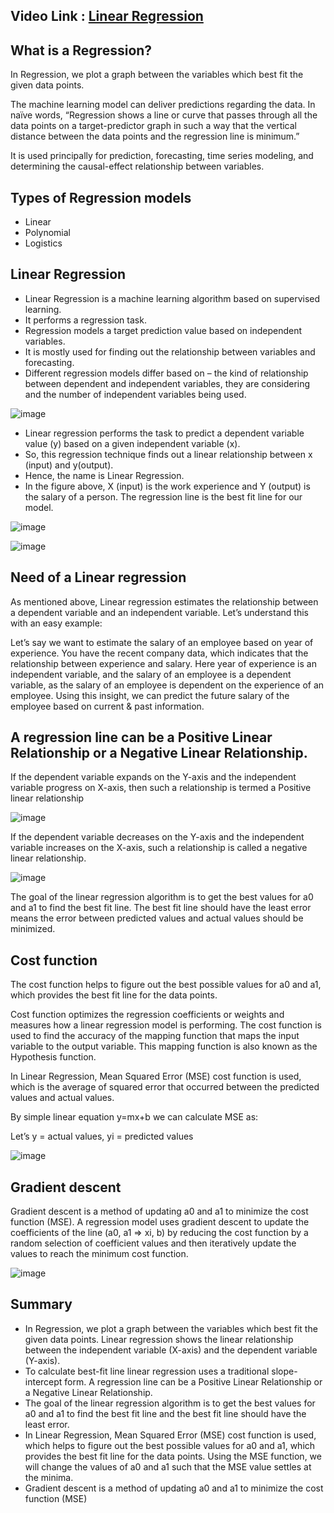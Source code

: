 
## Video Link : [Linear Regression](https://drive.google.com/file/d/1uPRvlTf9-OrHXTwi__btBDF8ttg4c84a/view?usp=sharing)

## What is a Regression?

In Regression, we plot a graph between the variables which best fit the given data points. 

The machine learning model can deliver predictions regarding the data. In naïve words, “Regression shows a line or curve that passes through all the data points on a target-predictor graph in such a way that the vertical distance between the data points and the regression line is minimum.” 

It is used principally for prediction, forecasting, time series modeling, and determining the causal-effect relationship between variables.


## Types of Regression models
- Linear 
- Polynomial
- Logistics

## Linear Regression 

- Linear Regression is a machine learning algorithm based on supervised learning.
-  It performs a regression task. 
- Regression models a target prediction value based on independent variables. 
- It is mostly used for finding out the relationship between variables and forecasting. 
- Different regression models differ based on – the kind of relationship between dependent and independent variables, they are considering and the number of independent variables being used.

![image](https://user-images.githubusercontent.com/63282184/135629530-f4534b25-5dab-4c12-99a4-311a1f4f5fff.png)

- Linear regression performs the task to predict a dependent variable value (y) based on a given independent variable (x). 
- So, this regression technique finds out a linear relationship between x (input) and y(output). 
- Hence, the name is Linear Regression.
- In the figure above, X (input) is the work experience and Y (output) is the salary of a person. The regression line is the best fit line for our model.

![image](https://user-images.githubusercontent.com/63282184/135629631-2a11b08d-7737-4792-a056-8bd84ec2d15a.png)


![image](https://user-images.githubusercontent.com/63282184/135629723-f8d7c46c-9206-4c84-8540-f01919df896e.png)

## Need of a Linear regression

As mentioned above, Linear regression estimates the relationship between a dependent variable and an independent variable. Let’s understand this with an easy example:

Let’s say we want to estimate the salary of an employee based on year of experience. You have the recent company data, which indicates that the relationship between experience and salary. Here year of experience is an independent variable, and the salary of an employee is a dependent variable, as the salary of an employee is dependent on the experience of an employee. Using this insight, we can predict the future salary of the employee based on current & past information.

## A regression line can be a Positive Linear Relationship or a Negative Linear Relationship.

If the dependent variable expands on the Y-axis and the independent variable progress on X-axis, then such a relationship is termed a Positive linear relationship

![image](https://user-images.githubusercontent.com/63282184/135629973-4b32d52e-c223-4476-bc33-bf97acdef297.png)

If the dependent variable decreases on the Y-axis and the independent variable increases on the X-axis, such a relationship is called a negative linear relationship.

![image](https://user-images.githubusercontent.com/63282184/135630039-2f602fb0-fa14-4e72-84f4-0f0bd386a034.png)

The goal of the linear regression algorithm is to get the best values for a0 and a1 to find the best fit line. The best fit line should have the least error means the error between predicted values and actual values should be minimized.

## Cost function

The cost function helps to figure out the best possible values for a0 and a1, which provides the best fit line for the data points.

Cost function optimizes the regression coefficients or weights and measures how a linear regression model is performing. The cost function is used to find the accuracy of the mapping function that maps the input variable to the output variable. This mapping function is also known as the Hypothesis function.

In Linear Regression, Mean Squared Error (MSE) cost function is used, which is the average of squared error that occurred between the predicted values and actual values.

By simple linear equation y=mx+b we can calculate MSE as:

Let’s y = actual values, yi = predicted values

![image](https://user-images.githubusercontent.com/63282184/135630193-53fc1353-47f2-42bc-aa6a-8d88d2227f69.png)

## Gradient descent 

Gradient descent is a method of updating a0 and a1 to minimize the cost function (MSE). A regression model uses gradient descent to update the coefficients of the line (a0, a1 => xi, b) by reducing the cost function by a random selection of coefficient values and then iteratively update the values to reach the minimum cost function.

![image](https://user-images.githubusercontent.com/63282184/135630272-0778dac7-09ee-4ff4-ae8a-799b781f3e02.png)


## Summary

- In Regression, we plot a graph between the variables which best fit the given data points. Linear regression shows the linear relationship between the independent variable (X-axis) and the dependent variable (Y-axis).
- To calculate best-fit line linear regression uses a traditional slope-intercept form. A regression line can be a Positive Linear Relationship or a Negative Linear Relationship.
- The goal of the linear regression algorithm is to get the best values for a0 and a1 to find the best fit line and the best fit line should have the least error. 
- In Linear Regression, Mean Squared Error (MSE) cost function is used, which helps to figure out the best possible values for a0 and a1, which provides the best fit line for the data points. Using the MSE function, we will change the values of a0 and a1 such that the MSE value settles at the minima. 
- Gradient descent is a method of updating a0 and a1 to minimize the cost function (MSE)







